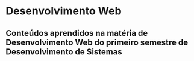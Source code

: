 # Desenvolvimento Web

## Conteúdos aprendidos na matéria de Desenvolvimento Web do primeiro semestre de Desenvolvimento de Sistemas